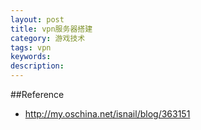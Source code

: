 ```yaml
---
layout: post
title: vpn服务器搭建
category: 游戏技术
tags: vpn
keywords: 
description: 
---
```



##Reference

* <http://my.oschina.net/isnail/blog/363151>
